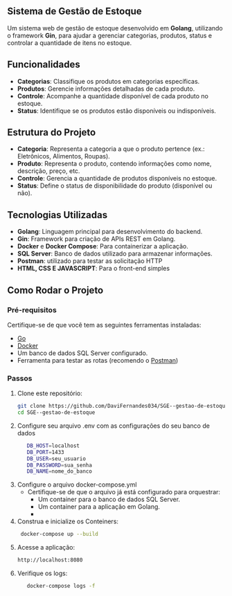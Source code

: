 ## Sistema de Gestão de Estoque

Um sistema web de gestão de estoque desenvolvido em **Golang**, utilizando o framework **Gin**, para ajudar a gerenciar categorias, produtos, status e controlar a quantidade de itens no estoque.

## Funcionalidades

- **Categorias**: Classifique os produtos em categorias específicas.
- **Produtos**: Gerencie informações detalhadas de cada produto.
- **Controle**: Acompanhe a quantidade disponível de cada produto no estoque.
- **Status**: Identifique se os produtos estão disponíveis ou indisponíveis.

## Estrutura do Projeto

- **Categoria**: Representa a categoria a que o produto pertence (ex.: Eletrônicos, Alimentos, Roupas).
- **Produto**: Representa o produto, contendo informações como nome, descrição, preço, etc.
- **Controle**: Gerencia a quantidade de produtos disponíveis no estoque.
- **Status**: Define o status de disponibilidade do produto (disponível ou não).

## Tecnologias Utilizadas

- **Golang**: Linguagem principal para desenvolvimento do backend.
- **Gin**: Framework para criação de APIs REST em Golang.
- **Docker** e **Docker Compose**: Para containerizar a aplicação.
- **SQL Server**: Banco de dados utilizado para armazenar informações.
- **Postman**: utilizado para testar as solicitação HTTP
- **HTML, CSS E JAVASCRIPT**: Para o front-end simples

## Como Rodar o Projeto

### Pré-requisitos
Certifique-se de que você tem as seguintes ferramentas instaladas:
- [Go](https://go.dev/)
- [Docker](https://www.docker.com/)
- Um banco de dados SQL Server configurado.
- Ferramenta para testar as rotas (recomendo o [Postman](https://www.postman.com/downloads/))

### Passos

1. Clone este repositório:
   ```bash
   git clone https://github.com/DaviFernandes034/SGE--gestao-de-estoque.git
   cd SGE--gestao-de-estoque

2. Configure seu arquivo .env com as configurações do seu banco de dados
   ```bash
      DB_HOST=localhost
      DB_PORT=1433
      DB_USER=seu_usuario
      DB_PASSWORD=sua_senha
      DB_NAME=nome_do_banco

3. Configure o arquivo docker-compose.yml
    - Certifique-se de que o arquivo já está configurado para orquestrar:
        - Um container para o banco de dados SQL Server.   
        - Um container para a aplicação em Golang.
        - 
4. Construa e inicialize os Conteiners:
      ```bash
       docker-compose up --build
5. Acesse a aplicação:
      ```bash
      http://localhost:8080
6. Verifique os logs:
      ```bash
         docker-compose logs -f
